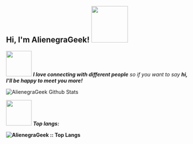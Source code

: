 [comment]: <> (### Hi there 👋)
<!--
**AlienegraGeek/AlienegraGeek** is a ✨ _special_ ✨ repository because its `README.md` (this file) appears on your GitHub profile.

Here are some ideas to get you started:

- 🔭 I’m currently working on ...
- 🌱 I’m currently learning ...
- 👯 I’m looking to collaborate on ...
- 🤔 I’m looking for help with ...
- 💬 Ask me about ...
- 📫 How to reach me: ...
- 😄 Pronouns: ...
- ⚡ Fun fact: ...
-->
<h2> Hi, I'm AlienegraGeek! <img src="https://media.giphy.com/media/Rnb5VoZiIyIM0/giphy.gif" width="100"></h2>

<img src="https://media.giphy.com/media/SV0LuYdSMmKEklpZKs/giphy.gif" width="70"> <em><b>I love connecting with different people</b> so if you want to say <b>hi, I'll be happy to meet you more!</b></em>

![AlienegraGeek Github Stats](https://github-readme-stats.vercel.app/api?username=AlienegraGeek&show_icons=true&title_color=fff&icon_color=1F6FEB&text_color=E82268&bg_color=0D1117&border_color=1F6FEB&show_owner=true)

<img src="https://media.giphy.com/media/yi6aDxEerznGw/giphy.gif" width="70"> <em style="padding-right: 50px"><b> Top langs:</em>

[comment]: <> (<p align="center"><img src="https://github-readme-stats.vercel.app/api/top-langs/?username=AlienegraGeek&langs_count=8&title_color=fff&text_color=E82268&bg_color=0D1117&layout=compact&border_color=1F6FEB&card_width=400" alt="AlienegraGeek :: Top Langs" /></p>)
<p><img src="https://github-readme-stats.vercel.app/api/top-langs/?username=AlienegraGeek&langs_count=8&title_color=fff&text_color=E82268&bg_color=0D1117&layout=compact&border_color=1F6FEB&card_width=450" alt="AlienegraGeek :: Top Langs" /></p>
